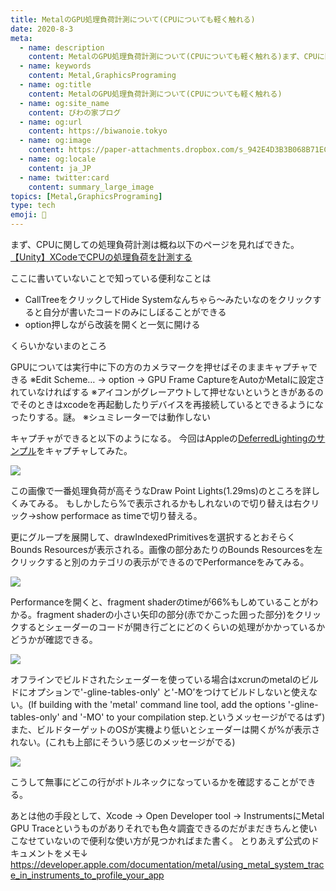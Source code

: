 ```yaml
---
title: MetalのGPU処理負荷計測について(CPUについても軽く触れる)
date: 2020-8-3
meta:
  - name: description
    content: MetalのGPU処理負荷計測について(CPUについても軽く触れる)まず、CPUに関しての処理負荷計測は概ね以下のページを見ればできた。
  - name: keywords
    content: Metal,GraphicsPrograming
  - name: og:title
    content: MetalのGPU処理負荷計測について(CPUについても軽く触れる)
  - name: og:site_name
    content: びわの家ブログ
  - name: og:url
    content: https://biwanoie.tokyo
  - name: og:image
    content: https://paper-attachments.dropbox.com/s_942E4D3B3B068B71EC63C5F83B949BABCC7A62B38BC5411181D9564C087C0B72_1596460271917_+2020-08-03+22.10.43.png
  - name: og:locale
    content: ja_JP
  - name: twitter:card
    content: summary_large_image
topics: [Metal,GraphicsPrograming] 
type: tech
emoji: 💛
---
```

まず、CPUに関しての処理負荷計測は概ね以下のページを見ればできた。
[【Unity】XCodeでCPUの処理負荷を計測する](https://light11.hatenadiary.com/entry/2019/10/20/032721)

ここに書いていないことで知っている便利なことは

- CallTreeをクリックしてHide Systemなんちゃら〜みたいなのをクリックすると自分が書いたコードのみにしぼることができる
- option押しながら改装を開くと一気に開ける

くらいかないまのところ


GPUについては実行中に下の方のカメラマークを押せばそのままキャプチャできる
※Edit Scheme… → option → GPU Frame CaptureをAutoかMetalに設定されていなければする
※アイコンがグレーアウトして押せないというときがあるのでそのときはxcodeを再起動したりデバイスを再接続しているとできるようになったりする。謎。
※シュミレーターでは動作しない

キャプチャができると以下のようになる。
今回はAppleの[DeferredLightingのサンプル](https://developer.apple.com/documentation/metal/rendering_a_scene_with_deferred_lighting)をキャプチャしてみた。


![](https://paper-attachments.dropbox.com/s_942E4D3B3B068B71EC63C5F83B949BABCC7A62B38BC5411181D9564C087C0B72_1596460271917_+2020-08-03+22.10.43.png)


この画像で一番処理負荷が高そうなDraw Point Lights(1.29ms)のところを詳しくみてみる。
もしかしたら%で表示されるかもしれないので切り替えは右クリック→show performace as timeで切り替える。

更にグループを展開して、drawIndexedPrimitivesを選択するとおそらくBounds Resourcesが表示される。画像の部分あたりのBounds Resourcesを左クリックすると別のカテゴリの表示ができるのでPerformanceをみてみる。


![](https://paper-attachments.dropbox.com/s_942E4D3B3B068B71EC63C5F83B949BABCC7A62B38BC5411181D9564C087C0B72_1596460755364_+2020-08-03+22.15.21.png)


 
Performanceを開くと、fragment shaderのtimeが66%もしめていることがわかる。fragment shaderの小さい矢印の部分(赤でかこった囲った部分)をクリックするとシェーダーのコードが開き行ごとにどのくらいの処理がかかっているかどうかが確認できる。

![](https://paper-attachments.dropbox.com/s_942E4D3B3B068B71EC63C5F83B949BABCC7A62B38BC5411181D9564C087C0B72_1596461639457_+2020-08-03+22.18.38.png)


オフラインでビルドされたシェーダーを使っている場合はxcrunのmetalのビルドにオプションで'-gline-tables-only' と'-MO’をつけてビルドしないと使えない。(If building with the 'metal' command line tool, add the options '-gline-tables-only' and '-MO' to your compilation step.というメッセージがでるはず)また、ビルドターゲットのOSが実機より低いとシェーダーは開くが%が表示されない。(これも上部にそういう感じのメッセージがでる)


![](https://paper-attachments.dropbox.com/s_942E4D3B3B068B71EC63C5F83B949BABCC7A62B38BC5411181D9564C087C0B72_1596461725071_+2020-08-03+22.22.21.png)


こうして無事にどこの行がボトルネックになっているかを確認することができる。

あとは他の手段として、Xcode → Open Developer tool → InstrumentsにMetal GPU Traceというものがありそれでも色々調査できるのだがまだきちんと使いこなせていないので便利な使い方が見つかればまた書く。
とりあえず公式のドキュメントをメモ↓
https://developer.apple.com/documentation/metal/using_metal_system_trace_in_instruments_to_profile_your_app

